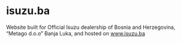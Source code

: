# isuzu.ba
Website built for Official Isuzu dealership of Bosnia and Herzegovina,  “Metago d.o.o” Banja Luka, and hosted on www.isuzu.ba
